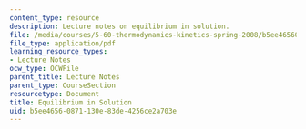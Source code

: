 ```yaml
---
content_type: resource
description: Lecture notes on equilibrium in solution.
file: /media/courses/5-60-thermodynamics-kinetics-spring-2008/b5ee46560871130e83de4256ce2a703e_5_60_lecture16.pdf
file_type: application/pdf
learning_resource_types:
- Lecture Notes
ocw_type: OCWFile
parent_title: Lecture Notes
parent_type: CourseSection
resourcetype: Document
title: Equilibrium in Solution
uid: b5ee4656-0871-130e-83de-4256ce2a703e
---
```

